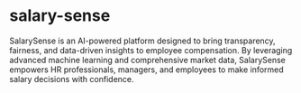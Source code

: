 # salary-sense
SalarySense is an AI-powered platform designed to bring transparency, fairness, and data-driven insights to employee compensation. By leveraging advanced machine learning and comprehensive market data, SalarySense empowers HR professionals, managers, and employees to make informed salary decisions with confidence.
